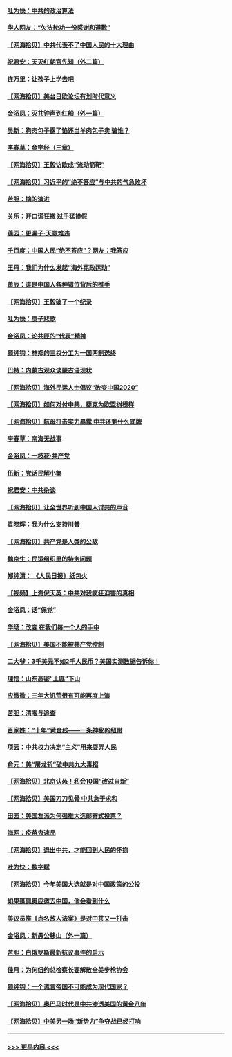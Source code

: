 #### [吐为快：中共的政治算法](../pages/nsc993/n12390506.md?t=09100102) 
#### [华人网友：“欠法轮功一份感谢和道歉”](../pages/nsc993/n12390098.md?t=09100102) 
#### [【网海拾贝】中共代表不了中国人民的十大理由](../pages/nsc993/n12388155.md?t=09100102) 
#### [祝君安：天灭红朝官先知（外二篇）](../pages/nsc993/n12387957.md?t=09100102) 
#### [连万里：让孩子上学去吧](../pages/nsc993/n12385309.md?t=09100102) 
#### [【网海拾贝】美台日欧论坛有划时代意义](../pages/nsc993/n12385232.md?t=09100102) 
#### [金浴凤：灭共钟声到红船（外一篇）](../pages/nsc993/n12385154.md?t=09100102) 
#### [吴新：狗肉包子露了馅还当羊肉包子卖 骗谁？](../pages/nsc993/n12385133.md?t=09100102) 
#### [李春草：金字经（三章）](../pages/nsc993/n12383691.md?t=09100102) 
#### [【网海拾贝】王毅访欧成“流动箭靶”](../pages/nsc993/n12383338.md?t=09100102) 
#### [【网海拾贝】习近平的“绝不答应”与中共的气急败坏](../pages/nsc993/n12382819.md?t=09100102) 
#### [苦胆：摘的演进](../pages/nsc993/n12382619.md?t=09100102) 
#### [关乐：开口谎狂撒 过手猛掺假](../pages/nsc993/n12382604.md?t=09100102) 
#### [莲园：更漏子‧天意难违](../pages/nsc993/n12382598.md?t=09100102) 
#### [千百度：中国人民“绝不答应”？网友：我答应](../pages/nsc993/n12382024.md?t=09100102) 
#### [王丹：我们为什么发起“海外宪政运动”](../pages/nsc993/n12380286.md?t=09100102) 
#### [萧辰：谁是中国人各种错位背后的推手](../pages/nsc993/n12379800.md?t=09100102) 
#### [【网海拾贝】王毅破了一个纪录](../pages/nsc993/n12379251.md?t=09100102) 
#### [吐为快：庚子悲歌](../pages/nsc993/n12378821.md?t=09100102) 
#### [金浴凤：论共匪的“代表”精神](../pages/nsc993/n12377546.md?t=09100102) 
#### [颜纯钩：林郑的三权分工为一国两制送终](../pages/nsc993/n12377306.md?t=09100102) 
#### [巴特：内蒙古观众谈蒙古语现状](../pages/nsc993/n12376923.md?t=09100102) 
#### [【网海拾贝】海外民运人士倡议“改变中国2020”](../pages/nsc993/n12376682.md?t=09100102) 
#### [【网海拾贝】如何对付中共，捷克为欧盟树榜样](../pages/nsc993/n12374209.md?t=09100102) 
#### [【网海拾贝】航母打击实力暴露 中共还剩什么底牌](../pages/nsc993/n12371825.md?t=09100102) 
#### [李春草：南海无战事](../pages/nsc993/n12371159.md?t=09100102) 
#### [金浴凤：一枝花·共产党](../pages/nsc993/n12368757.md?t=09100102) 
#### [伍新：党话民解小集](../pages/nsc993/n12366907.md?t=09100102) 
#### [祝君安：中共杂谈](../pages/nsc993/n12366076.md?t=09100102) 
#### [【网海拾贝】让全世界听到中国人讨共的声音](../pages/nsc993/n12365569.md?t=09100102) 
#### [袁晓辉：我为什么支持川普](../pages/nsc993/n12362670.md?t=09100102) 
#### [【网海拾贝】共产党是人类的公敌](../pages/nsc993/n12363182.md?t=09100102) 
#### [魏京生：民运组织里的特务问题](../pages/nsc993/n12363010.md?t=09100102) 
#### [郑纯清： 《人民日报》纸包火](../pages/nsc993/n12362706.md?t=09100102) 
#### [【视频】上海倪天英：中共对我疯狂迫害的真相](../pages/nsc993/n12356341.md?t=09100102) 
#### [金浴凤：话“保党”](../pages/nsc993/n12361867.md?t=09100102) 
#### [华旸：改变 在我们每一个人的手中](../pages/nsc993/n12361774.md?t=09100102) 
#### [【网海拾贝】美国不能被共产党控制](../pages/nsc993/n12360271.md?t=09100102) 
#### [二大爷：3千美元不如2千人民币？美国实测数据告诉你！](../pages/nsc993/n12358563.md?t=09100102) 
#### [理悟：山东高密“土匪”下山](../pages/nsc993/n12358535.md?t=09100102) 
#### [应微微：三年大饥荒很有可能再度上演](../pages/nsc993/n12358523.md?t=09100102) 
#### [苦胆：清零与追查](../pages/nsc993/n12358501.md?t=09100102) 
#### [百家姓：“十年”黄金线——一条神秘的纽带](../pages/nsc993/n12358319.md?t=09100102) 
#### [项云：中共权力决定“主义”用来耍弄人民](../pages/nsc993/n12358172.md?t=09100102) 
#### [俞元：美“屠龙斩”破中共九大毒招](../pages/nsc993/n12357822.md?t=09100102) 
#### [【网海拾贝】北京认怂！私会10国“改过自新”](../pages/nsc993/n12357784.md?t=09100102) 
#### [【网海拾贝】美国刀刀见骨 中共急于求和](../pages/nsc993/n12355511.md?t=09100102) 
#### [田园：美国左派为何强推大选邮寄式投票？](../pages/nsc993/n12352963.md?t=09100102) 
#### [海网：疫苗鬼速品](../pages/nsc993/n12354438.md?t=09100102) 
#### [【网海拾贝】退出中共，才能回到人民的怀抱](../pages/nsc993/n12352634.md?t=09100102) 
#### [吐为快：数字赋](../pages/nsc993/n12352317.md?t=09100102) 
#### [【网海拾贝】今年美国大选就是对中国政策的公投](../pages/nsc993/n12350973.md?t=09100102) 
#### [如果蓬佩奥应邀去中国，他会看到什么](../pages/nsc993/n12350945.md?t=09100102) 
#### [美议员推《点名敌人法案》是对中共又一打击](../pages/nsc993/n12350765.md?t=09100102) 
#### [金浴凤：新愚公移山（外一篇）](../pages/nsc993/n12350253.md?t=09100102) 
#### [苦胆：白俄罗斯最新抗议事件的启示](../pages/nsc993/n12349989.md?t=09100102) 
#### [佳月：为何纽约总检察长要解散全美步枪协会](../pages/nsc993/n12349939.md?t=09100102) 
#### [颜纯钩：一个谎言帝国不可能成为现代国家？](../pages/nsc993/n12349898.md?t=09100102) 
#### [【网海拾贝】奥巴马时代是中共渗透美国的黄金八年](../pages/nsc993/n12349284.md?t=09100102) 
#### [【网海拾贝】中美另一场“新势力”争夺战已经打响](../pages/nsc993/n12346998.md?t=09100102) 

----
#### [ >>> 更早内容 <<< ](../indexes/nsc993-earlier.md)
